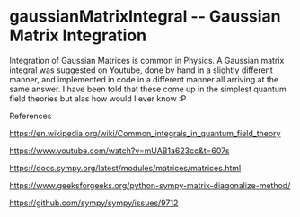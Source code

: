 # gaussianMatrixIntegral     -- Gaussian Matrix Integration 
Integration of Gaussian Matrices is common in Physics. A Gaussian matrix integral was suggested on Youtube, done by hand in a slightly different manner, and implemented in code in a different manner all arriving at the same answer. I have been told that these come up in the simplest quantum field theories but alas how would I ever know :P


References


https://en.wikipedia.org/wiki/Common_integrals_in_quantum_field_theory

https://www.youtube.com/watch?v=mUAB1a623cc&t=607s

https://docs.sympy.org/latest/modules/matrices/matrices.html

https://www.geeksforgeeks.org/python-sympy-matrix-diagonalize-method/

https://github.com/sympy/sympy/issues/9712
